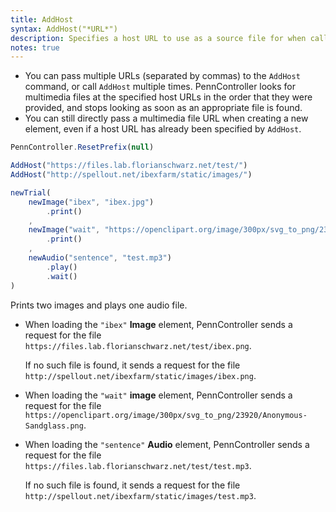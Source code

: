 ```yaml
---
title: AddHost
syntax: AddHost("*URL*")
description: Specifies a host URL to use as a source file for when calling creating a new **Audio**, **Image**, or **Video** element. The `"URL"` argument must end in `"/"`.
notes: true
---
```


+ You can pass multiple URLs (separated by commas) to the `AddHost` command, or call `AddHost` multiple times. PennController looks for multimedia files at the specified host URLs in the order that they were provided, and stops looking as soon as an appropriate file is found.
+ You can still directly pass a multimedia file URL when creating a new element, even if a host URL has already been specified by `AddHost`.

<!--more-->

```javascript
PennController.ResetPrefix(null)

AddHost("https://files.lab.florianschwarz.net/test/")
AddHost("http://spellout.net/ibexfarm/static/images/")

newTrial(
    newImage("ibex", "ibex.jpg")
        .print()
    ,
    newImage("wait", "https://openclipart.org/image/300px/svg_to_png/23920/Anonymous-Sandglass.png")
        .print()
    ,
    newAudio("sentence", "test.mp3")
        .play()
        .wait()
)
```
Prints two images and plays one audio file. 
+ When loading the `"ibex"` **Image** element, PennController sends a request for the file `https://files.lab.florianschwarz.net/test/ibex.png`. 

    If no such file is found, it sends a request for the file `http://spellout.net/ibexfarm/static/images/ibex.png`.
+ When loading the `"wait"` **image** element, PennController sends a request for the file `https://openclipart.org/image/300px/svg_to_png/23920/Anonymous-Sandglass.png`.
+ When loading the `"sentence"` **Audio** element, PennController sends a request for the file `https://files.lab.florianschwarz.net/test/test.mp3`. 
    
    If no such file is found, it sends a request for the file `http://spellout.net/ibexfarm/static/images/test.mp3`.